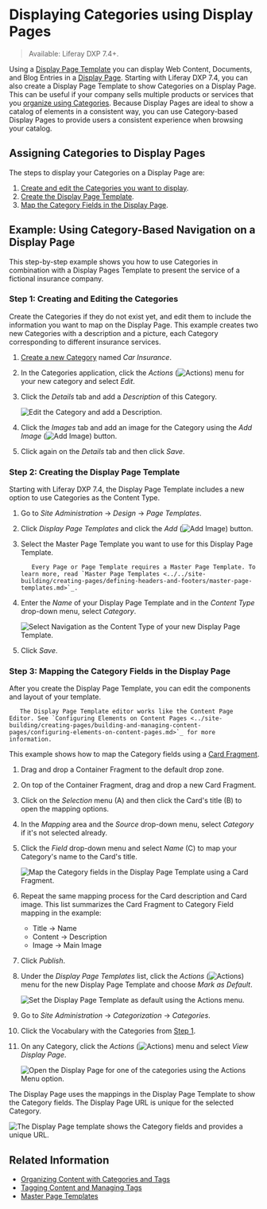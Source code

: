 # Displaying Categories using Display Pages

> Available: Liferay DXP 7.4+.

Using a [Display Page Template](../../site-building/displaying-content/using-display-page-templates/displaying-content-with-display-page-templates.md) you can display Web Content, Documents, and Blog Entries in a [Display Page](../../site-building/displaying-content/using-display-page-templates/publishing-content-with-display-pages.md). Starting with Liferay DXP 7.4, you can also create a Display Page Template to show Categories on a Display Page. This can be useful if your company sells multiple products or services that you [organize using Categories](../tags-and-categories/organizing-content-with-categories-and-tags.md). Because Display Pages are ideal to show a catalog of elements in a consistent way, you can use Category-based Display Pages to provide users a consistent experience when browsing your catalog.




## Assigning Categories to Display Pages



The steps to display your Categories on a Display Page are:

1. [Create and edit the Categories you want to display](#step-1-creating-and-editing-the-categories).
1. [Create the Display Page Template](#step-2-creating-the-display-page-template).
1. [Map the Category Fields in the Display Page](#step-3-mapping-the-category-fields-in-the-display-page).

## Example: Using Category-Based Navigation on a Display Page

This step-by-step example shows you how to use Categories in combination with a Display Pages Template to present the service of a fictional insurance company.

### Step 1: Creating and Editing the Categories

Create the Categories if they do not exist yet, and edit them to include the information you want to map on the Display Page. This example creates two new Categories with a description and a picture, each Category corresponding to different insurance services.

1. [Create a new Category](./defining-categories-and-vocabularies-for-content.md#defininig-categories) named *Car Insurance*.
1. In the Categories application, click the *Actions* (![Actions](../../images/icon-actions.png)) menu for your new category and select *Edit*.
1. Click the *Details* tab and add a *Description* of this Category.

    ![Edit the Category and add a Description.](./displaying-categories-using-display-pages/images/01.png)

1. Click the *Images* tab and add an image for the Category using the *Add Image* (![Add Image](../../images/icon-add.png)) button.
1. Click again on the *Details* tab and then click *Save*.

### Step 2: Creating the Display Page Template

Starting with Liferay DXP 7.4, the Display Page Template includes a new option to use Categories as the Content Type.

1. Go to *Site Administration* &rarr; *Design* &rarr; *Page Templates*.
1. Click *Display Page Templates* and click the *Add* (![Add Image](../../images/icon-add.png)) button.
1. Select the Master Page Template you want to use for this Display Page Template.

    ```tip::
       Every Page or Page Template requires a Master Page Template. To learn more, read `Master Page Templates <../../site-building/creating-pages/defining-headers-and-footers/master-page-templates.md>`_.
    ```

1. Enter the *Name* of your Display Page Template and in the *Content Type* drop-down menu, select *Category*.

    ![Select Navigation as the Content Type of your new Display Page Template.](./displaying-categories-using-display-pages/images/02.png)

1. Click *Save*.

### Step 3: Mapping the Category Fields in the Display Page

After you create the Display Page Template, you can edit the components and layout of your template.

```tip::
   The Display Page Template editor works like the Content Page Editor. See `Configuring Elements on Content Pages <../site-building/creating-pages/building-and-managing-content-pages/configuring-elements-on-content-pages.md>`_ for more information.
```

This example shows how to map the Category fields using a [Card Fragment](../../site-building/creating-pages/building-and-managing-content-pages/page-fragments-user-interface-reference.md).

1. Drag and drop a Container Fragment to the default drop zone.
1. On top of the Container Fragment, drag and drop a new Card Fragment.
1. Click on the *Selection* menu (A) and then click the Card's title (B) to open the mapping options.
1. In the *Mapping* area and the *Source* drop-down menu, select *Category* if it's not selected already.
1. Click the *Field* drop-down menu and select *Name* (C) to map your Category's name to the Card's title.

    ![Map the Category fields in the Display Page Template using a Card Fragment.](./displaying-categories-using-display-pages/images/03.png)

1. Repeat the same mapping process for the Card description and Card image. This list summarizes the Card Fragment to Category Field mapping in the example:

    - Title &rarr; Name
    - Content &rarr; Description
    - Image &rarr; Main Image

1. Click *Publish*.
1. Under the *Display Page Templates* list, click the *Actions* (![Actions](../../images/icon-actions.png)) menu for the new Display Page Template and choose *Mark as Default*.

    ![Set the Display Page Template as default using the Actions menu.](./displaying-categories-using-display-pages/images/04.png)

1. Go to *Site Administration* &rarr; *Categorization* &rarr; *Categories*.
1. Click the Vocabulary with the Categories from [Step 1](#step-1-creating-and-editing-the-categories).
1. On any Category, click the *Actions* (![Actions](../../images/icon-actions.png)) menu and select *View Display Page*.

    ![Open the Display Page for one of the categories using the Actions Menu option.](./displaying-categories-using-display-pages/images/05.png)

The Display Page uses the mappings in the Display Page Template to show the Category fields. The Display Page URL is unique for the selected Category.

![The Display Page template shows the Category fields and provides a unique URL.](./displaying-categories-using-display-pages/images/06.png)

## Related Information

- [Organizing Content with Categories and Tags](./organizing-content-with-categories-and-tags.md)
- [Tagging Content and Managing Tags](./tagging-content-and-managing-tags.md)
- [Master Page Templates](../../site-building/creating-pages/defining-headers-and-footers/master-page-templates.md)

